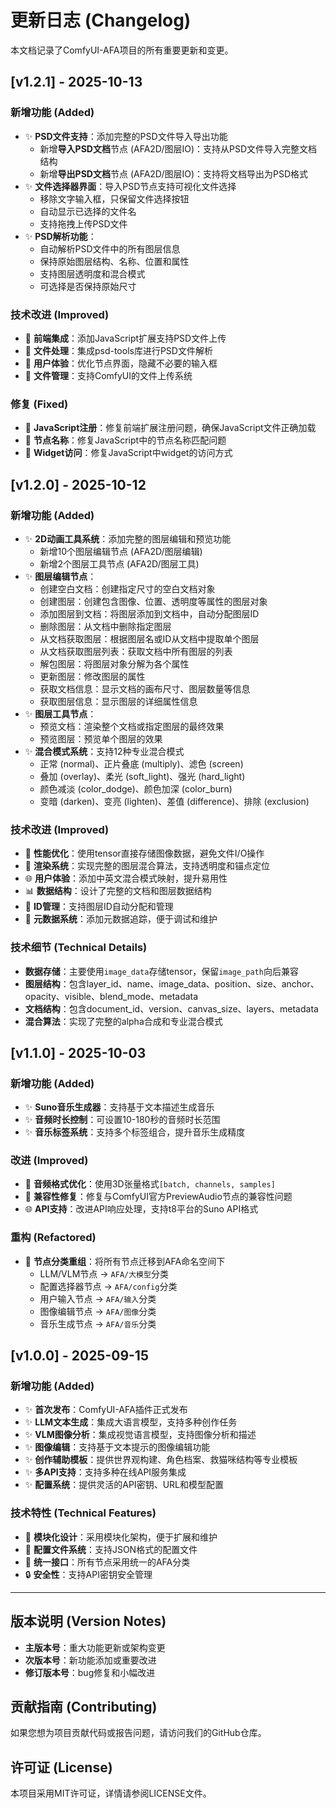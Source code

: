 # 更新日志 (Changelog)

本文档记录了ComfyUI-AFA项目的所有重要更新和变更。

## [v1.2.1] - 2025-10-13

### 新增功能 (Added)
- ✨ **PSD文件支持**：添加完整的PSD文件导入导出功能
  - 新增**导入PSD文档**节点 (AFA2D/图层IO)：支持从PSD文件导入完整文档结构
  - 新增**导出PSD文档**节点 (AFA2D/图层IO)：支持将文档导出为PSD格式
- ✨ **文件选择器界面**：导入PSD节点支持可视化文件选择
  - 移除文字输入框，只保留文件选择按钮
  - 自动显示已选择的文件名
  - 支持拖拽上传PSD文件
- ✨ **PSD解析功能**：
  - 自动解析PSD文件中的所有图层信息
  - 保持原始图层结构、名称、位置和属性
  - 支持图层透明度和混合模式
  - 可选择是否保持原始尺寸

### 技术改进 (Improved)
- 🚀 **前端集成**：添加JavaScript扩展支持PSD文件上传
- 🔧 **文件处理**：集成psd-tools库进行PSD文件解析
- 🎨 **用户体验**：优化节点界面，隐藏不必要的输入框
- 📁 **文件管理**：支持ComfyUI的文件上传系统

### 修复 (Fixed)
- 🐛 **JavaScript注册**：修复前端扩展注册问题，确保JavaScript文件正确加载
- 🐛 **节点名称**：修复JavaScript中的节点名称匹配问题
- 🐛 **Widget访问**：修复JavaScript中widget的访问方式

## [v1.2.0] - 2025-10-12

### 新增功能 (Added)
- ✨ **2D动画工具系统**：添加完整的图层编辑和预览功能
  - 新增10个图层编辑节点 (AFA2D/图层编辑)
  - 新增2个图层工具节点 (AFA2D/图层工具)
- ✨ **图层编辑节点**：
  - 创建空白文档：创建指定尺寸的空白文档对象
  - 创建图层：创建包含图像、位置、透明度等属性的图层对象
  - 添加图层到文档：将图层添加到文档中，自动分配图层ID
  - 删除图层：从文档中删除指定图层
  - 从文档获取图层：根据图层名或ID从文档中提取单个图层
  - 从文档获取图层列表：获取文档中所有图层的列表
  - 解包图层：将图层对象分解为各个属性
  - 更新图层：修改图层的属性
  - 获取文档信息：显示文档的画布尺寸、图层数量等信息
  - 获取图层信息：显示图层的详细属性信息
- ✨ **图层工具节点**：
  - 预览文档：渲染整个文档或指定图层的最终效果
  - 预览图层：预览单个图层的效果
- ✨ **混合模式系统**：支持12种专业混合模式
  - 正常 (normal)、正片叠底 (multiply)、滤色 (screen)
  - 叠加 (overlay)、柔光 (soft_light)、强光 (hard_light)
  - 颜色减淡 (color_dodge)、颜色加深 (color_burn)
  - 变暗 (darken)、变亮 (lighten)、差值 (difference)、排除 (exclusion)

### 技术改进 (Improved)
- 🚀 **性能优化**：使用tensor直接存储图像数据，避免文件I/O操作
- 🎨 **渲染系统**：实现完整的图层混合算法，支持透明度和锚点定位
- 🌐 **用户体验**：添加中英文混合模式映射，提升易用性
- 📊 **数据结构**：设计了完整的文档和图层数据结构
- 🔧 **ID管理**：支持图层ID自动分配和管理
- 📝 **元数据系统**：添加元数据追踪，便于调试和维护

### 技术细节 (Technical Details)
- **数据存储**：主要使用`image_data`存储tensor，保留`image_path`向后兼容
- **图层结构**：包含layer_id、name、image_data、position、size、anchor、opacity、visible、blend_mode、metadata
- **文档结构**：包含document_id、version、canvas_size、layers、metadata
- **混合算法**：实现了完整的alpha合成和专业混合模式

## [v1.1.0] - 2025-10-03

### 新增功能 (Added)
- ✨ **Suno音乐生成器**：支持基于文本描述生成音乐
- ✨ **音频时长控制**：可设置10-180秒的音频时长范围
- ✨ **音乐标签系统**：支持多个标签组合，提升音乐生成精度

### 改进 (Improved)
- 🎵 **音频格式优化**：使用3D张量格式`[batch, channels, samples]`
- 🔧 **兼容性修复**：修复与ComfyUI官方PreviewAudio节点的兼容性问题
- 🌐 **API支持**：改进API响应处理，支持t8平台的Suno API格式

### 重构 (Refactored)
- 📁 **节点分类重组**：将所有节点迁移到AFA命名空间下
  - LLM/VLM节点 → `AFA/大模型`分类
  - 配置选择器节点 → `AFA/config`分类
  - 用户输入节点 → `AFA/输入`分类
  - 图像编辑节点 → `AFA/图像`分类
  - 音乐生成节点 → `AFA/音乐`分类

## [v1.0.0] - 2025-09-15

### 新增功能 (Added)
- ✨ **首次发布**：ComfyUI-AFA插件正式发布
- ✨ **LLM文本生成**：集成大语言模型，支持多种创作任务
- ✨ **VLM图像分析**：集成视觉语言模型，支持图像分析和描述
- ✨ **图像编辑**：支持基于文本提示的图像编辑功能
- ✨ **创作辅助模板**：提供世界观构建、角色档案、救猫咪结构等专业模板
- ✨ **多API支持**：支持多种在线API服务集成
- ✨ **配置系统**：提供灵活的API密钥、URL和模型配置

### 技术特性 (Technical Features)
- 🔧 **模块化设计**：采用模块化架构，便于扩展和维护
- 📝 **配置文件系统**：支持JSON格式的配置文件
- 🎯 **统一接口**：所有节点采用统一的AFA分类
- 🔒 **安全性**：支持API密钥安全管理

---

## 版本说明 (Version Notes)

- **主版本号**：重大功能更新或架构变更
- **次版本号**：新功能添加或重要改进
- **修订版本号**：bug修复和小幅改进

## 贡献指南 (Contributing)

如果您想为项目贡献代码或报告问题，请访问我们的GitHub仓库。

## 许可证 (License)

本项目采用MIT许可证，详情请参阅LICENSE文件。